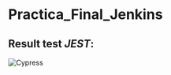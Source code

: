 # Practica_Final_Jenkins 

<!---Start place for the badge -->
## Result test ___JEST___:
![Cypress](https://img.shields.io/badge/test-succes-green)